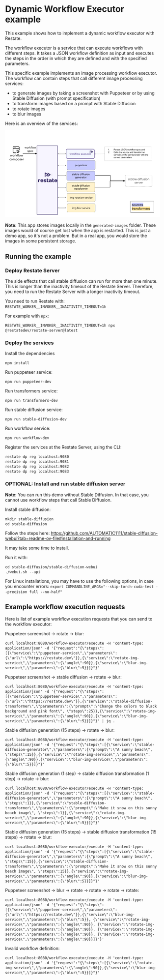 # Dynamic Workflow Executor example

This example shows how to implement a dynamic workflow executor with Restate.

The workflow executor is a service that can execute workflows with different steps.
It takes a JSON workflow definition as input and executes the steps in the order in which they are defined and with the specified parameters.

This specific example implements an image processing workflow executor.
The workflow can contain steps that call different image processing services:
- to generate images by taking a screenshot with Puppeteer or by using Stable Diffusion (with prompt specification)
- to transform images based on a prompt with Stable Diffusion
- to rotate images
- to blur images

Here is an overview of the services:

![](dynamic_workflow_executor.png)


**Note:** This app stores images locally in the `generated-images` folder. These images would of course get lost when the app is restarted. This is just a demo app, so it's not a problem. But in a real app, you would store the images in some persistent storage.

## Running the example

### Deploy Restate Server


The side effects that call stable diffusion can run for more than one minute. This is longer than the inactivity timeout of the Restate Server.
Therefore, you need to run the Restate Server with a longer inactivity timeout.

You need to run Restate with: `RESTATE_WORKER__INVOKER__INACTIVITY_TIMEOUT=1h`

For example with `npx`:
```shell
RESTATE_WORKER__INVOKER__INACTIVITY_TIMEOUT=1h npx @restatedev/restate-server@latest
```

### Deploy the services 

Install the dependencies
```shell
npm install 
```

Run puppeteer service:
```shell
npm run puppeteer-dev
```

Run transformers service:
```shell
npm run transformers-dev
```

Run stable diffusion service:
```shell
npm run stable-diffusion-dev
```

Run workflow service:
```shell
npm run workflow-dev
```

Register the services at the Restate Server, using the CLI:

```shell
restate dp reg localhost:9080
restate dp reg localhost:9081
restate dp reg localhost:9082
restate dp reg localhost:9083
```

### OPTIONAL: Install and run stable diffusion server

**Note:** You can run this demo without Stable Diffusion. In that case, you cannot use workflow steps that call Stable Diffusion.

Install stable diffusion:

```shell
mkdir stable-diffusion
cd stable-diffusion
```

Follow the steps here:
https://github.com/AUTOMATIC1111/stable-diffusion-webui?tab=readme-ov-file#installation-and-running

It may take some time to install.

Run it with:

```shell
cd stable-diffusion/stable-diffusion-webui
./webui.sh --api
```

For Linux installations, you may have to use the following options, in case you encounter errors:
`export COMMANDLINE_ARGS="--skip-torch-cuda-test --precision full --no-half"`


## Example workflow execution requests

Here is  list of example workflow execution requests that you can send to the workflow executor:

Puppeteer screenshot -> rotate -> blur:

```shell
curl localhost:8080/workflow-executor/execute -H 'content-type: application/json' -d '{"request":"{\"steps\":[{\"service\":\"puppeteer-service\",\"parameters\":{\"url\":\"https://restate.dev\"}},{\"service\":\"rotate-img-service\",\"parameters\":{\"angle\":90}},{\"service\":\"blur-img-service\",\"parameters\":{\"blur\":5}}]}"}'
```

Puppeteer screenshot -> stable diffusion -> rotate -> blur:

```shell
curl localhost:8080/workflow-executor/execute -H 'content-type: application/json' -d '{"request":"{\"steps\":[{\"service\":\"puppeteer-service\",\"parameters\":{\"url\":\"https://restate.dev\"}},{\"service\":\"stable-diffusion-transformer\",\"parameters\":{\"prompt\":\"Change the colors to black background and pink font\", \"steps\":25}},{\"service\":\"rotate-img-service\",\"parameters\":{\"angle\":90}},{\"service\":\"blur-img-service\",\"parameters\":{\"blur\":5}}]}"}' | jq .
```

Stable diffusion generation (15 steps) -> rotate -> blur:

```shell
curl localhost:8080/workflow-executor/execute -H 'content-type: application/json' -d '{"request":"{\"steps\":[{\"service\":\"stable-diffusion-generator\",\"parameters\":{\"prompt\":\"A sunny beach\", \"steps\":15}},{\"service\":\"rotate-img-service\",\"parameters\":{\"angle\":90}},{\"service\":\"blur-img-service\",\"parameters\":{\"blur\":5}}]}"}'
```

Stable diffusion generation (1 step) -> stable diffusion transformation (1 step) -> rotate -> blur:

```shell
curl localhost:8080/workflow-executor/execute -H 'content-type: application/json' -d '{"request":"{\"steps\":[{\"service\":\"stable-diffusion-generator\",\"parameters\":{\"prompt\":\"A sunny beach\", \"steps\":1}},{\"service\":\"stable-diffusion-transformer\",\"parameters\":{\"prompt\":\"Make it snow on this sunny beach image\", \"steps\":1}},{\"service\":\"rotate-img-service\",\"parameters\":{\"angle\":90}},{\"service\":\"blur-img-service\",\"parameters\":{\"blur\":5}}]}"}'
```

Stable diffusion generation (15 steps) -> stable diffusion transformation (15 steps) -> rotate -> blur:

```shell
curl localhost:8080/workflow-executor/execute -H 'content-type: application/json' -d '{"request":"{\"steps\":[{\"service\":\"stable-diffusion-generator\",\"parameters\":{\"prompt\":\"A sunny beach\", \"steps\":15}},{\"service\":\"stable-diffusion-transformer\",\"parameters\":{\"prompt\":\"Make it snow on this sunny beach image\", \"steps\":15}},{\"service\":\"rotate-img-service\",\"parameters\":{\"angle\":90}},{\"service\":\"blur-img-service\",\"parameters\":{\"blur\":5}}]}"}'
```


Puppeteer screenshot -> blur -> rotate -> rotate -> rotate -> rotate:

```shell
curl localhost:8080/workflow-executor/execute -H 'content-type: application/json' -d '{"request":"{\"steps\":[{\"service\":\"puppeteer-service\",\"parameters\":{\"url\":\"https://restate.dev\"}},{\"service\":\"blur-img-service\",\"parameters\":{\"blur\":5}}, {\"service\":\"rotate-img-service\",\"parameters\":{\"angle\":90}}, {\"service\":\"rotate-img-service\",\"parameters\":{\"angle\":90}}, {\"service\":\"rotate-img-service\",\"parameters\":{\"angle\":90}}, {\"service\":\"rotate-img-service\",\"parameters\":{\"angle\":90}}]}"}' 
```


Invalid workflow definition:

```shell
curl localhost:8080/workflow-executor/execute -H 'content-type: application/json' -d '{"request":"{\"steps\":[{\"service\":\"rotate-img-service\",\"parameters\":{\"angle\":90}},{\"service\":\"blur-img-service\",\"parameters\":{\"blur\":5}}]}"}'
```


